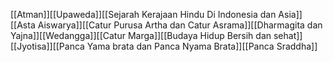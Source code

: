 [[Atman]][[Upaweda]][[Sejarah Kerajaan Hindu Di Indonesia dan Asia]][[Asta Aiswarya]][[Catur Purusa Artha dan Catur Asrama]][[Dharmagita dan Yajna]][[Wedangga]][[Catur Marga]][[Budaya Hidup Bersih dan sehat]][[Jyotisa]][[Panca Yama brata dan Panca Nyama Brata]][[Panca Sraddha]]